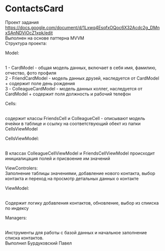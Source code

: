 # ContactsCard
Проект задания https://docs.google.com/document/d/1Lxwq4EsqfxOQoc6X32Acdc2g_DMnxSAnNDViOcZ1xpk/edit <br>
Выполнен на основе паттерна MVVM  <br>
Структура проекта: <br>
	<p>Model: </p><br>
1 - CardModel - общая модель данных, включает в себя имя, фамилию, отчество, фото профиля <br>
2 - FriendCardModel - модель данных друзей, наследуется от CardModel + содержит поле день рождения <br>
3 - ColleagueCardModel -  модель данных коллег, наследуется от CardModel + содержит поля должность и рабочий телефон <br>
	<p>Cells: </p> <br>
содержит классы FriendsCell и ColleagueCell - описывают модель ячейки в таблице и ссылку на соответствующий обект из папки  <br>  CellsViewModel <br>
	<p>СellsViewModel:</p>  <br>
В классах  ColleagueCellViewModel и FriendsCellViewModel происходит инициалицация полей и присвоение им значений  <br>
	<p>ViewControlers: <br> 
Заполнение таблицы значениями, добавление нового контакта, выбор контакта и переход на просмотр детальных данных о контакте <br>
<p>	ViewModel:</p> <br>
Содержит логику добавления контактов, обновление, выбор из спииска по индексу <br>
	<p>Managers: </p><br>
Инструменты для работы с базой данных и начальное заполнение списка контактов. <br>
Выполнил Бурдуковский Павел <br>
